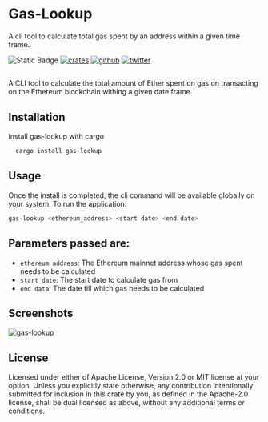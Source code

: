 # Gas-Lookup

A cli tool to calculate total gas spent by an address within a given time frame.

![Static Badge](https://img.shields.io/badge/v-0.1.2-blue)
[![crates](https://img.shields.io/badge/crates.io-000000?style=for-the-badge&logo=rust&logoColor=white)](https://crates.io/crates/gas-lookup)
[![github](https://img.shields.io/badge/github-181717?style=for-the-badge&logo=github&logoColor=white)](https://github.com/varun-doshi/gas-lookup)
[![twitter](https://img.shields.io/badge/twitter-1DA1F2?style=for-the-badge&logo=twitter&logoColor=white)](https://twitter.com/Varunx10)

##

A CLI tool to calculate the total amount of Ether spent on gas on transacting on the Ethereum blockchain withing a given date frame.

## Installation

Install gas-lookup with cargo

```bash
  cargo install gas-lookup
```

## Usage

Once the install is completed, the cli command will be available globally on your system.
To run the application:

```bash
gas-lookup <ethereum_address> <start date> <end date>
```

## Parameters passed are:

- `ethereum address`: The Ethereum mainnet address whose gas spent needs to be calculated
- `start date`: The start date to calculate gas from
- `end data`: The date till which gas needs to be calculated

## Screenshots

![gas-lookup](https://i.postimg.cc/BbV9brq2/Screenshot-2023-12-25-124056.jpg)

## License

Licensed under either of Apache License, Version 2.0 or MIT license at your option.
Unless you explicitly state otherwise, any contribution intentionally submitted for inclusion in this crate by you, as defined in the Apache-2.0 license, shall be dual licensed as above, without any additional terms or conditions.
